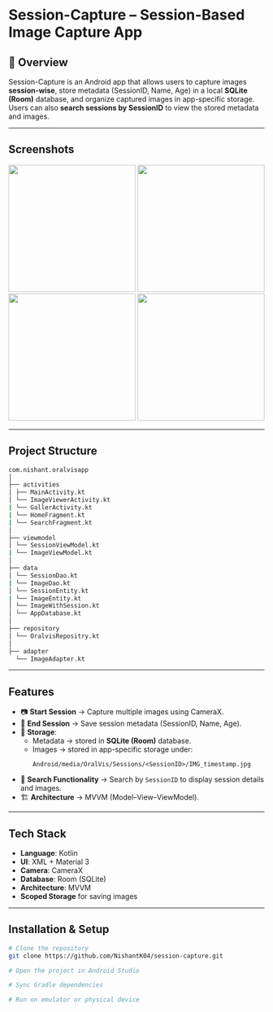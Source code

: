 # Session-Capture – Session-Based Image Capture App

## 📌 Overview
Session-Capture is an Android app that allows users to capture images **session-wise**, store metadata (SessionID, Name, Age) in a local **SQLite (Room)** database, and organize captured images in app-specific storage.  
Users can also **search sessions by SessionID** to view the stored metadata and images.

---
##  Screenshots  
<img src="https://github.com/NishantK04/session-capture/blob/master/home.png" width="250"> <img src="https://github.com/NishantK04/session-capture/blob/master/preview.png" width="250"> <img src="https://github.com/NishantK04/session-capture/blob/master/info_add.png" width="250"> <img src="https://github.com/NishantK04/session-capture/blob/master/search.png" width="250">

---
##  Project Structure
```sh
com.nishant.oralvisapp
│
├── activities
│ ├── MainActivity.kt
│ └── ImageViewerActivity.kt
| └── GallerActivity.kt
| └── HomeFragment.kt
| └── SearchFragment.kt
│
├── viewmodel
│ └── SessionViewModel.kt
| └── ImageViewModel.kt
│
├── data
│ └── SessionDao.kt
| └── ImageDao.kt
│ └── SessionEntity.kt
| └── ImageEntity.kt
│ └── ImageWithSession.kt
│ └── AppDatabase.kt
│
├── repository
│ └── OralvisRepositry.kt
│
├── adapter
  └── ImageAdapter.kt


```

---

##  Features
- 📷 **Start Session** → Capture multiple images using CameraX.  
- 📝 **End Session** → Save session metadata (SessionID, Name, Age).  
- 💾 **Storage**:
  - Metadata → stored in **SQLite (Room)** database.  
  - Images → stored in app-specific storage under:  
    ```
    Android/media/OralVis/Sessions/<SessionID>/IMG_timestamp.jpg
    ```
- 🔎 **Search Functionality** → Search by `SessionID` to display session details and images.  
- 🏗️ **Architecture** → MVVM (Model–View–ViewModel).  

---

##  Tech Stack
- **Language**: Kotlin
- **UI**: XML + Material 3  
- **Camera**: CameraX  
- **Database**: Room (SQLite)  
- **Architecture**: MVVM  
- **Scoped Storage** for saving images  

---

##  Installation & Setup
```sh
# Clone the repository
git clone https://github.com/NishantK04/session-capture.git

# Open the project in Android Studio

# Sync Gradle dependencies

# Run on emulator or physical device
